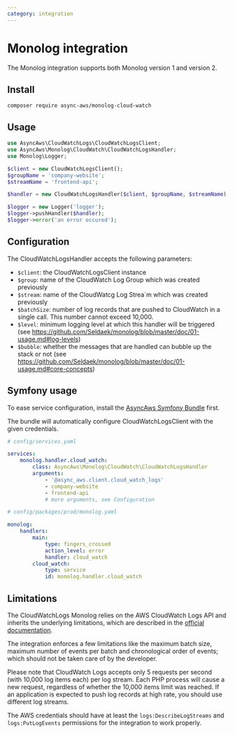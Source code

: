 ```yaml
---
category: integration
---
```


# Monolog integration

The Monolog integration supports both Monolog version 1 and version 2.

## Install

```shell
composer require async-aws/monolog-cloud-watch
```

## Usage

```php
use AsyncAws\CloudWatchLogs\CloudWatchLogsClient;
use AsyncAws\Monolog\CloudWatch\CloudWatchLogsHandler;
use Monolog\Logger;

$client = new CloudWatchLogsClient();
$groupName = 'company-website';
$streamName = 'frontend-api';

$handler = new CloudWatchLogsHandler($client, $groupName, $streamName);

$logger = new Logger('logger');
$logger->pushHandler($handler);
$logger->error('an error occured');
```

## Configuration

The CloudWatchLogsHandler accepts the following parameters:

- `$client`: the CloudWatchLogsClient instance
- `$group`: name of the CloudWatch Log Group which was created previously
- `$stream`: name of the CloudWatcg Log Strea`m which was created previously
- `$batchSize`: number of log records that are pushed to CloudWatch in a single call. This number cannot exceed 10,000.
- `$level`: minimum logging level at which this handler will be triggered (see https://github.com/Seldaek/monolog/blob/master/doc/01-usage.md#log-levels)
- `$bubble`: whether the messages that are handled can bubble up the stack or not (see https://github.com/Seldaek/monolog/blob/master/doc/01-usage.md#core-concepts)

## Symfony usage

To ease service configuration, install the [AsyncAws Symfony Bundle](./symfony-bundle.md) first.

The bundle will automatically configure CloudWatchLogsClient with the given credentials.

```yaml
# config/services.yaml

services:
    monolog.handler.cloud_watch:
        class: AsyncAws\Monolog\CloudWatch\CloudWatchLogsHandler
        arguments:
            - '@async_aws.client.cloud_watch_logs'
            - company-website
            - frontend-api
            # more arguments, see Configuration
```

```yaml
# config/packages/prod/monolog.yaml

monolog:
    handlers:
        main:
            type: fingers_crossed
            action_level: error
            handler: cloud_watch
        cloud_watch:
            type: service
            id: monolog.handler.cloud_watch
```

## Limitations

The CloudWatchLogs Monolog relies on the AWS CloudWatch Logs API and inherits the underlying limitations, which are
described in the [official documentation](https://docs.aws.amazon.com/AmazonCloudWatchLogs/latest/APIReference/API_PutLogEvents.html).

The integration enforces a few limitations like the maximum batch size, maximum number of events per batch and
chronological order of events; which should not be taken care of by the developer.

Please note that CloudWatch Logs accepts only 5 requests per second (with 10,000 log items each) per log stream. Each
PHP process will cause a new request, regardless of whether the 10,000 items limit was reached. If an application is
expected to push log records at high rate, you should use different log streams.

The AWS credentials should have at least the `logs:DescribeLogStreams` and `logs:PutLogEvents` permissions for the
integration to work properly.
